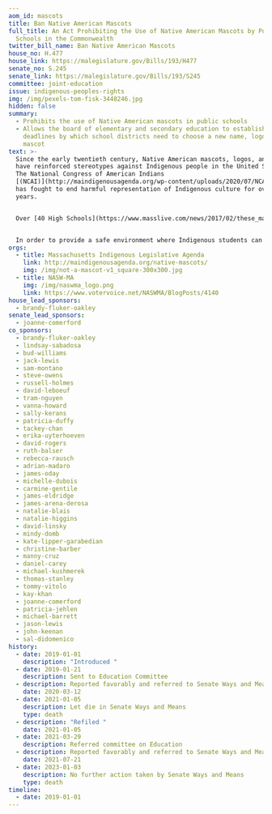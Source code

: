 ```yaml
---
aom_id: mascots
title: Ban Native American Mascots
full_title: An Act Prohibiting the Use of Native American Mascots by Public
  Schools in the Commonwealth
twitter_bill_name: Ban Native American Mascots
house_no: H.477
house_link: https://malegislature.gov/Bills/193/H477
senate_no: S.245
senate_link: https://malegislature.gov/Bills/193/S245
committee: joint-education
issue: indigenous-peoples-rights
img: /img/pexels-tom-fisk-3448246.jpg
hidden: false
summary:
  - Prohibits the use of Native American mascots in public schools
  - Allows the board of elementary and secondary education to establish
    deadlines by which school districts need to choose a new name, logo, and
    mascot
text: >-
  Since the early twentieth century, Native American mascots, logos, and symbols
  have reinforced stereotypes against Indigenous people in the United States.
  The National Congress of American Indians
  [(NCAI)](http://maindigenousagenda.org/wp-content/uploads/2020/07/NCAI-Letter-to-MA-State-Legislature-on-Mascot-Bill-7-22-20.pdf)
  has fought to end harmful representation of Indigenous culture for over 50
  years. 


  Over [40 High Schools](https://www.masslive.com/news/2017/02/these_massachusetts_schools_st.html) in Massachusetts continue to appropriate Indigenous culture through the use of racist mascots. “We don’t feel like we are being honored by any mascots. We feel like a trophy,” Brittney Walley, a member of the Nipmuc Nation, said in a [recent speech](https://www.wcvb.com/article/new-push-to-ban-native-american-mascots-at-massachusetts-schools/33332657) in support of the mascot ban. Native American mascots are known to be socially and emotionally [damaging](http://maindigenousagenda.org/wp-content/uploads/2020/07/Massachusett-Mascot-letter.pdf) to indigenous youth, who have a suicide rate three times higher than their peers. In addition to lowering self esteem of Indigenous students, these stereotypical depictions of Native Americans reinforce racist beliefs and attitudes in their non-Native peers. 


  In order to provide a safe environment where Indigenous students can thrive, Massachusetts must end the practice of Native American logos and mascots.
orgs:
  - title: Massachusetts Indigenous Legislative Agenda
    link: http://maindigenousagenda.org/native-mascots/
    img: /img/not-a-mascot-v1_square-300x300.jpg
  - title: NASW-MA
    img: /img/naswma_logo.png
    link: https://www.votervoice.net/NASWMA/BlogPosts/4140
house_lead_sponsors:
  - brandy-fluker-oakley
senate_lead_sponsors:
  - joanne-comerford
co_sponsors:
  - brandy-fluker-oakley
  - lindsay-sabadosa
  - bud-williams
  - jack-lewis
  - sam-montano
  - steve-owens
  - russell-holmes
  - david-leboeuf
  - tram-nguyen
  - vanna-howard
  - sally-kerans
  - patricia-duffy
  - tackey-chan
  - erika-uyterhoeven
  - david-rogers
  - ruth-balser
  - rebecca-rausch
  - adrian-madaro
  - james-oday
  - michelle-dubois
  - carmine-gentile
  - james-eldridge
  - james-arena-derosa
  - natalie-blais
  - natalie-higgins
  - david-linsky
  - mindy-domb
  - kate-lipper-garabedian
  - christine-barber
  - manny-cruz
  - daniel-carey
  - michael-kushmerek
  - thomas-stanley
  - tommy-vitolo
  - kay-khan
  - joanne-comerford
  - patricia-jehlen
  - michael-barrett
  - jason-lewis
  - john-keenan
  - sal-didomenico
history:
  - date: 2019-01-01
    description: "Introduced "
  - date: 2019-01-21
    description: Sent to Education Committee
  - description: Reported favorably and referred to Senate Ways and Means Committee
    date: 2020-03-12
  - date: 2021-01-05
    description: Let die in Senate Ways and Means
    type: death
  - description: "Refiled "
    date: 2021-01-05
  - date: 2021-03-29
    description: Referred committee on Education
  - description: Reported favorably and referred to Senate Ways and Means Committee
    date: 2021-07-21
  - date: 2023-01-03
    description: No further action taken by Senate Ways and Means
    type: death
timeline:
  - date: 2019-01-01
---
```

